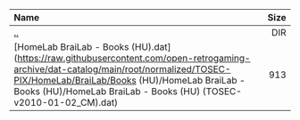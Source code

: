 |Name|Size|
|:---|---:|
|[..](../index.html)|DIR|
|[HomeLab BraiLab - Books (HU).dat](https://raw.githubusercontent.com/open-retrogaming-archive/dat-catalog/main/root/normalized/TOSEC-PIX/HomeLab/BraiLab/Books (HU)/HomeLab BraiLab - Books (HU)/HomeLab BraiLab - Books (HU) (TOSEC-v2010-01-02_CM).dat)|913|
